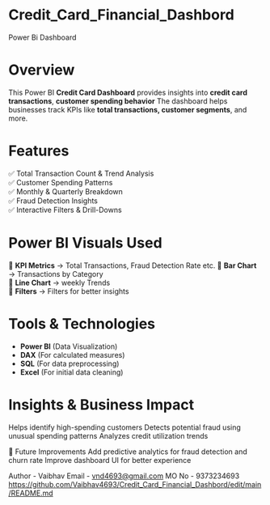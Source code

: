 # Credit_Card_Financial_Dashbord
Power Bi Dashboard

# Overview  
This Power BI **Credit Card Dashboard** provides insights into **credit card transactions**, **customer spending behavior** The dashboard helps businesses track KPIs like **total transactions, customer segments**, and more.

# Features  
✅ Total Transaction Count & Trend Analysis  
✅ Customer Spending Patterns  
✅ Monthly & Quarterly Breakdown  
✅ Fraud Detection Insights  
✅ Interactive Filters & Drill-Downs

# Power BI Visuals Used  
📌 **KPI Metrics** → Total Transactions, Fraud Detection Rate etc. 
📌 **Bar Chart** → Transactions by Category  
📌 **Line Chart** → weekly Trends  
📌 **Filters** → Filters for better insights 

# Tools & Technologies  
- **Power BI** (Data Visualization)  
- **DAX** (For calculated measures)  
- **SQL** (For data preprocessing)  
- **Excel** (For initial data cleaning)

# Insights & Business Impact
Helps identify high-spending customers
Detects potential fraud using unusual spending patterns
Analyzes credit utilization trends

📌 Future Improvements
Add predictive analytics for fraud detection and churn rate
Improve dashboard UI for better experience

Author - Vaibhav
Email  - vnd4693@gmail.com
MO No  - 9373234693
https://github.com/Vaibhav4693/Credit_Card_Financial_Dashbord/edit/main/README.md
